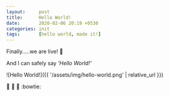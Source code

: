 ```yaml
---
layout: 	post
title: 		Hello World!
date: 		2020-02-06 20:19 +0530
categories:	init
tags:		[hello world, made it!]
---
```

Finally.....we are live! :metal:

And I can safely say *'Hello World!'*

![Hello World!]({{ '/assets/img/hello-world.png' | relative_url }})

:tada: :confetti_ball: :beers: :bowtie:
